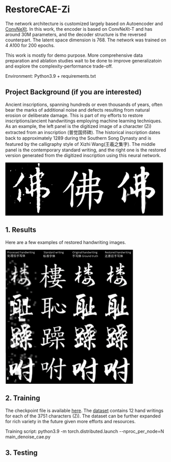 # RestoreCAE-Zi

The network architecture is customized largely based on Autoencoder and [ConvNeXt](https://arxiv.org/abs/2201.03545). In this work, the encoder is based on ConvNeXt-T and has around 30M parameters, and the decoder structure is the reversed counterpart. The latent space dimension is 768. The network was trained on 4 A100 for 200 epochs.

This work is mostly for demo purpose. More comprehensive data preparation and ablation studies wait to be done to improve generalizatoin and explore the complexity-performance trade-off. 

Environment: Python3.9 + requirements.txt 

## Project Background (if you are interested)
Ancient inscriptions, spanning hundreds or even thousands of years, often bear the marks of additional noise and defects resulting from natural erosion or deliberate damage. This is part of my efforts to restore inscriptions/ancient handwritings employing machine learning techniques. As an example, the left panel is the digitized image of a character (Zi) extracted from an inscription (普觉国师碑). The historical inscription dates back to approximately 1289 during the Southern Song Dynasty and is featured by the calligraphy style of Xizhi Wang(王羲之集字). The middle panel is the contemporary standard writing, and the right one is the restored version generated from the digitized inscription using this neural network.

![Example Xizhi's handwriting](./example-images/xizhi-example.png)

## 1. Results

Here are a few examples of restored handwriting images.

<img src="./example-images/summarizedRestore.png" alt="drawing" width="400"/>

## 2. Training

The checkpoint file is available [here](https://drive.google.com/file/d/1m8e-eeI0zy6sOcmC2_Z1ooOk1Wlz6gwu/view?usp=sharing). The [dataset](https://drive.google.com/file/d/15_tXRqRtOpTFuoFpXNOtbrBWic0IqzRg/view?usp=sharing) contains 12 hand writings for each of the 3751 characters (Zi). The dataset can be further expanded for rich variety in the future given more efforts and resources. 

Training script: python3.9 -m torch.distributed.launch --nproc_per_node=N main_denoise_cae.py  

## 3. Testing